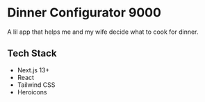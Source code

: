# Dinner Configurator 9000

A lil app that helps me and my wife decide what to cook for dinner.

## Tech Stack

- Next.js 13+
- React
- Tailwind CSS
- Heroicons
